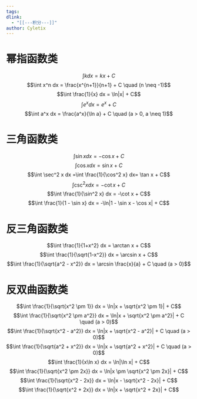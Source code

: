```yaml
---
tags: 
dlink:
  - "[[---积分---]]"
author: Cyletix
---
```

# 幂指函数类
$$\int k dx = kx + C$$
$$\int x^n dx = \frac{x^{n+1}}{n+1} + C \quad (n \neq -1)$$$$\int \frac{1}{x} dx = \ln|x| + C$$
$$\int e^x dx = e^x + C$$
$$\int a^x dx = \frac{a^x}{\ln a} + C \quad (a > 0, a \neq 1)$$
# 三角函数类 
$$\int \sin x dx = -\cos x + C$$
$$\int \cos x dx = \sin x + C$$
$$\int \sec^2 x dx =\int \frac{1}{\cos^2 x} dx= \tan x + C$$
$$\int \csc^2 x dx = -\cot x + C$$ $$\int \frac{1}{\sin^2 x} dx = -\cot x + C$$
$$\int \frac{1}{1 - \sin x} dx = -\ln|1 - \sin x - \cos x| + C$$
# 反三角函数类
$$\int \frac{1}{1+x^2} dx = \arctan x + C$$
$$\int \frac{1}{\sqrt{1-x^2}} dx = \arcsin x + C$$
$$\int \frac{1}{\sqrt{a^2 - x^2}} dx = \arcsin \frac{x}{a} + C \quad (a > 0)$$

# 反双曲函数类
$$\int \frac{1}{\sqrt{x^2 \pm 1}} dx = \ln|x + \sqrt{x^2 \pm 1}| + C$$
$$\int \frac{1}{\sqrt{x^2 \pm a^2}} dx = \ln|x + \sqrt{x^2 \pm a^2}| + C \quad (a > 0)$$
$$\int \frac{1}{\sqrt{x^2 - a^2}} dx = \ln|x + \sqrt{x^2 - a^2}| + C \quad (a > 0)$$
$$\int \frac{1}{\sqrt{a^2 + x^2}} dx = \ln|x + \sqrt{a^2 + x^2}| + C \quad (a > 0)$$
$$\int \frac{1}{x\ln x} dx = \ln|\ln x| + C$$
$$\int \frac{1}{\sqrt{x^2 \pm 2x}} dx = \ln|x \pm \sqrt{x^2 \pm 2x}| + C$$
$$\int \frac{1}{\sqrt{x^2 - 2x}} dx = \ln|x - \sqrt{x^2 - 2x}| + C$$
$$\int \frac{1}{\sqrt{x^2 + 2x}} dx = \ln|x + \sqrt{x^2 + 2x}| + C$$

